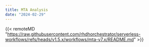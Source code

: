 ```yaml
---
title: MTA Analysis
date: "2024-02-29"
---
```


{{< remoteMD "https://raw.githubusercontent.com/rhdhorchestrator/serverless-workflows/refs/heads/v1.5.x/workflows/mta-v7.x/README.md" >}}
